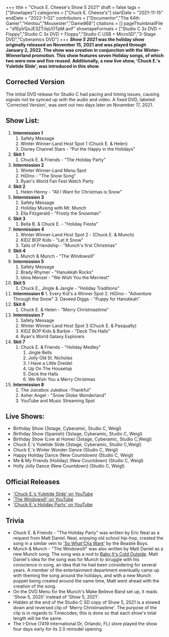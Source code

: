 +++
title = "Chuck E. Cheese's Show 5 2021"
draft = false
tags = ["Showtapes"]
categories = ["Chuck E. Cheese's"]
startDate = "2021-11-15"
endDate = "2022-1-02"
contributors = ["Documentor","The 64th Gamer","Himitsu","Mousester","Dame868"]
citations = []
pageThumbnailFile = "d1EpVQsJE3ZTiIqUOTpM.avif"
showtapeFormats = ["Studio C 3x DVD + Floppy","Studio C 3x DVD + Floppy","Studio C USB + MicroSD","3-Stage DVD","Cyberamics DVD"]
+++
***Show 5 2021* was the holiday show originally released on November 15, 2021 and was played through January 2, 2022. The show was creation in conjunction with the Winter-Winnerland promotion.
This show features seven Holiday songs, of which two were new and five reused. Additionally, a new live show, 'Chuck E.'s Yuletide Slide', was introduced in this show.**

## Corrected Version

The initial DVD release for Studio C had pacing and timing issues, causing signals not be synced up with the audio and video. A fixed DVD, labeled 'Corrected Version', was sent out two days later on November 17, 2021.

## Show List:

1.  **Intermission 1**
    1.  Safety Message
    2.   Winter Winner-Land Host Spot 1 (Chuck E. & Helen)
    3.   Disney Channel Stars - "Put the Happy in the Holidays"
2.  **Skit 1**
    1.  Chuck E. & Friends - "The Holiday Party"
3.  **Intermission 2**
    1.   Winter Winner-Land Menu Spot
    2.   HiDino - "The Snow Song"
    3.  Ryan's World Fan Fest Watch Party
4.  **Skit 2**
    1.  Helen Henny - "All I Want for Christmas is Snow"
5.  **Intermission 3**
    1.  Safety Message
    2.  Holiday Musing with Mr. Munch
    3.   Ella Fitzgerald - "Frosty the Snowman"
6.  **Skit 3**
    1.  Bella B. & Chuck E. - "Holiday Fiesta"
7.  **Intermission 4**
    1.   Winter Winner-Land Host Spot 2 - (Chuck E. & Munch)
    2.  KIDZ BOP Kids - "Let It Snow"
    3.  Tails of Friendship - "Munch's first Christmas"
8.  **Skit 4**
    1.  Munch & Munch - "The Windowsill"
9.  **Intermission 5**
    1.  Safety Message
    2.  Brady Rhymer - "Hanukkah Rocks"
    3.  Idina Menzel - "We Wish You the Merriest"
10. **Skit 5**
    1.  Chuck E., Jingle & Jangle - "Holiday Traditions"
11.  **Intermission 6**
    1.  Every Kid's a Winner Spot
    2.  HiDino - "Adventure Through the Snow"
    3.  Daveed Diggs - "Puppy for Hanukkah"
12. **Skit 6**
    1.  Chuck E. & Helen - "Merry Christmastime"
13. **Intermission 7**
    1.  Safety Message
    2.   Winter Winner-Land Host Spot 3 (Chuck E. & Pasqually)
    3.   KIDZ BOP Kids & Barbie - "Deck The Halls"
    4.   Ryan's World Galaxy Explorers
14. **Skit 7**
    1.  Chuck E. & Friends - "Holiday Medley"
        1.  Jingle Bells
        2.  Jolly Old St. Nicholas
        3.  I Have a Little Dreidel
        4.  Up On The Housetop
        5.  Deck the Halls
        6.  We Wish You a Merry Christmas
15. **Intermission 8**
    1.   The Juicebox Jukebox -Thankful"
    2.  Asher Angel - "Snow Globe Wonderland"
    3.  YouTube and Music Streaming Spot

## Live Shows:

- Birthday Show (3stage, Cyberamic, Studio C, Weigl)
- Birthday Show (Spanish) (3stage, Cyberamic, Studio C, Weigl)
- Birthday Show (Live at Home) (3stage, Cyberamic, Studio C,Weigl)
- Chuck E.'s Yuletide Slide (3stage, Cyberamic, Studio C,Weigl)
- Chuck E.'s Winter Wonder Dance (Studio C, Weigl)
- Happy Holiday Dance (New Countdown) (Studio C, Weigl)
- Me & My Friends (Holiday) (New Countdown) (Studio C, Weigl)
- Holly Jolly Dance (New Countdown) (Studio C, Weigl)

## Official Releases

- ['Chuck E.'s Yuletide Slide' on YouTube](https://youtu.be/DZiTeTs8xiI)
- ['The Windowsill' on YouTube](https://www.youtube.com/watch?v=rBLJERfsf5Q)
- ['Chuck E.'s Holiday Party' on YouTube](https://www.youtube.com/watch?v=htsMsIHUKQo)

## Trivia

- Chuck E. & Friends - "The Holiday Party" was written by Eric Neal as a request from Matt Daniel. Neal, enjoying old school hip-hop, created the song in a similar vein to ['So What'Cha Want'](https://en.wikipedia.org/wiki/So_What%27cha_Want) by the Beastie Boys.
- Munch & Munch - "The Windowsill" was also written by Matt Daniel as a new Munch song. The song was a nod to [Baby It's Cold Outside](https://en.wikipedia.org/wiki/Baby,_It%27s_Cold_Outside). Matt Daniel's idea for the song was for Munch to struggle with his conscience in song, an idea that he had been considering for several years. A member of the entertainment department eventually came up with theming the song around the holidays, and with a new Munch puppet being created around the same time, Matt went ahead with the creation of the song.
- On the DVD Menu for the Munch's Make Believe Band set up, it reads 'Show 5, 2020' instead of 'Show 5, 2021'.
- Hidden at the end of the Studio C SD copy of Show 5, 2021 is a slowed down and reversed clip of 'Merry Christmastime'. The purpose of the clip is in regards to Timecodes; this is done so that each show's total length will be the same.
- The I-Drive (7419 International Dr, Orlando, FL) store played the show four days early for its 2.0 remodel opening.
